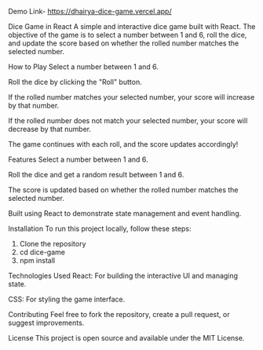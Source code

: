 Demo Link- https://dhairya-dice-game.vercel.app/

Dice Game in React
A simple and interactive dice game built with React. The objective of the game is to select a number between 1 and 6, roll the dice, and update the score based on whether the rolled number matches the selected number.

How to Play
Select a number between 1 and 6.

Roll the dice by clicking the "Roll" button.

If the rolled number matches your selected number, your score will increase by that number.

If the rolled number does not match your selected number, your score will decrease by that number.

The game continues with each roll, and the score updates accordingly!

Features
Select a number between 1 and 6.

Roll the dice and get a random result between 1 and 6.

The score is updated based on whether the rolled number matches the selected number.

Built using React to demonstrate state management and event handling.

Installation
To run this project locally, follow these steps:
1. Clone the repository
2. cd dice-game
3. npm install

Technologies Used
React: For building the interactive UI and managing state.

CSS: For styling the game interface.

Contributing
Feel free to fork the repository, create a pull request, or suggest improvements.

License
This project is open source and available under the MIT License.
